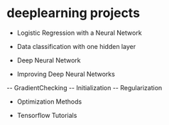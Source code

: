 # deeplearning projects

- Logistic Regression with a Neural Network

- Data classification with one hidden layer

- Deep Neural Network

- Improving Deep Neural Networks
  
-- GradientChecking
-- Initialization
-- Regularization

- Optimization Methods

- Tensorflow Tutorials